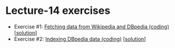 # Lecture-14 exercises

  * Exercise #1: [Fetching data from Wikipedia and DBpedia (coding)](exercise_1.ipynb) [[solution](exercise_1_solution.ipynb)]
  * Exercise #2: [Indexing DBpedia data (coding)](exercise_2.ipynb) [[solution](exercise_2_solution.ipynb)]
